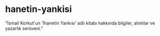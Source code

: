 # hanetin-yankisi
"İsmail Korkut'un 'İhanetin Yankısı' adlı kitabı hakkında bilgiler, alıntılar ve yazarlık serüveni."
